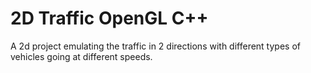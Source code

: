 # 2D Traffic OpenGL C++
A 2d project emulating the traffic in 2 directions with different types of vehicles going at different speeds.
